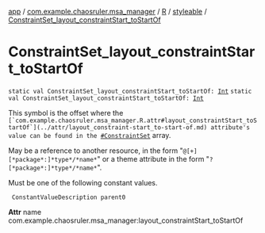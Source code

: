 [app](../../../index.md) / [com.example.chaosruler.msa_manager](../../index.md) / [R](../index.md) / [styleable](index.md) / [ConstraintSet_layout_constraintStart_toStartOf](.)

# ConstraintSet_layout_constraintStart_toStartOf

`static val ConstraintSet_layout_constraintStart_toStartOf: `[`Int`](https://kotlinlang.org/api/latest/jvm/stdlib/kotlin/-int/index.html)
`static val ConstraintSet_layout_constraintStart_toStartOf: `[`Int`](https://kotlinlang.org/api/latest/jvm/stdlib/kotlin/-int/index.html)

This symbol is the offset where the ``[`com.example.chaosruler.msa_manager.R.attr#layout_constraintStart_toStartOf`](../attr/layout_constraint-start_to-start-of.md) attribute's value can be found in the ``[`#ConstraintSet`](-constraint-set.md) array.

May be a reference to another resource, in the form "`@[+][*package*:]*type*/*name*`" or a theme attribute in the form "`?[*package*:]*type*/*name*`".

Must be one of the following constant values.

     ConstantValueDescription parent0

**Attr**
name com.example.chaosruler.msa_manager:layout_constraintStart_toStartOf

